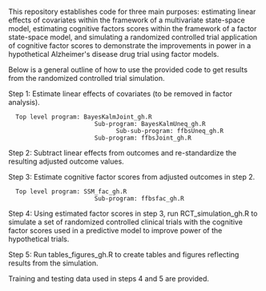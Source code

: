 
This repository establishes code for three main purposes: estimating linear
effects of covariates within the framework of a multivariate state-space model,
estimating cognitive factors scores within the framework of a factor state-space 
model, and simulating a randomized controlled trial application of cognitive 
factor scores to demonstrate the improvements in power in a hypothetical 
Alzheimer's disease drug trial using factor models.

Below is a general outline of how to use the provided code to get results from
the randomized controlled trial simulation.

Step 1: Estimate linear effects of covariates (to be removed in factor 
        analysis).
      
      Top level program: BayesKalmJoint_gh.R
                            Sub-program: BayesKalmUneq_gh.R
                                  Sub-sub-program: ffbsUneq_gh.R
                            Sub-program: ffbsJoint_gh.R

Step 2: Subtract linear effects from outcomes and re-standardize the resulting
        adjusted outcome values.
      
Step 3: Estimate cognitive factor scores from adjusted outcomes in step 2.
    
      Top level program: SSM_fac_gh.R
                            Sub-program: ffbsfac_gh.R
                            
Step 4: Using estimated factor scores in step 3, run RCT_simulation_gh.R to 
        simulate a set of randomized controlled clinical trials with the
        cognitive factor scores used in a predictive model to improve power
        of the hypothetical trials.
        
Step 5: Run tables_figures_gh.R to create tables and figures reflecting results
        from the simulation.
        
Training and testing data used in steps 4 and 5 are provided.
                            

      
      
      
      
      
      
      
      